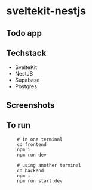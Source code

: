 # sveltekit-nestjs
## Todo app

## Techstack
  - SvelteKit
  - NestJS
  - Supabase
  - Postgres

## Screenshots


## To run
```
    # in one terminal
    cd frontend
    npm i
    npm run dev
```
```
    # using another terminal
    cd backend
    npm i
    npm run start:dev
```
